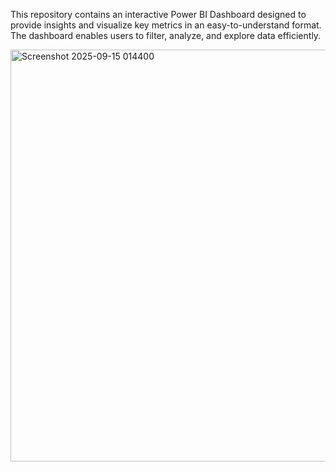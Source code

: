 This repository contains an interactive Power BI Dashboard designed to provide insights and visualize key metrics in an easy-to-understand format. The dashboard enables users to filter, analyze, and explore data efficiently.

<img width="1169" height="659" alt="Screenshot 2025-09-15 014400" src="https://github.com/user-attachments/assets/d716685b-b8fc-4f9c-ae7e-abd08a398b27" />
